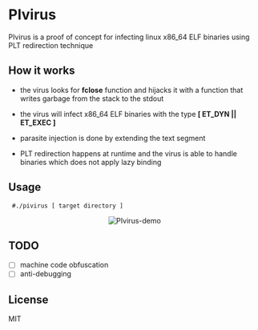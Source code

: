 # PIvirus

PIvirus is a proof of concept for infecting linux x86_64 ELF binaries using PLT redirection technique

## How it works

- the virus looks for **fclose** function and hijacks it with a function that writes garbage from the stack to the stdout 

- the virus will infect x86_64 ELF binaries with the type **[ ET_DYN || ET_EXEC ]**

- parasite injection is done by extending the text segment

- PLT redirection happens at runtime and the virus is able to handle binaries which does not apply lazy binding

## Usage

```  #./pivirus [ target directory ] ```

<p align="center">
  <img alt="PIvirus-demo" src ="https://media.giphy.com/media/5WJe29jCGuVHrjJI0W/giphy.gif"/>
</p>

## TODO

- [ ] machine code obfuscation
- [ ] anti-debugging

## License

MIT
